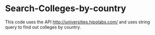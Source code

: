 # Search-Colleges-by-country

This code uses the API http://universities.hipolabs.com/ and uses string query to find out colleges by country.

